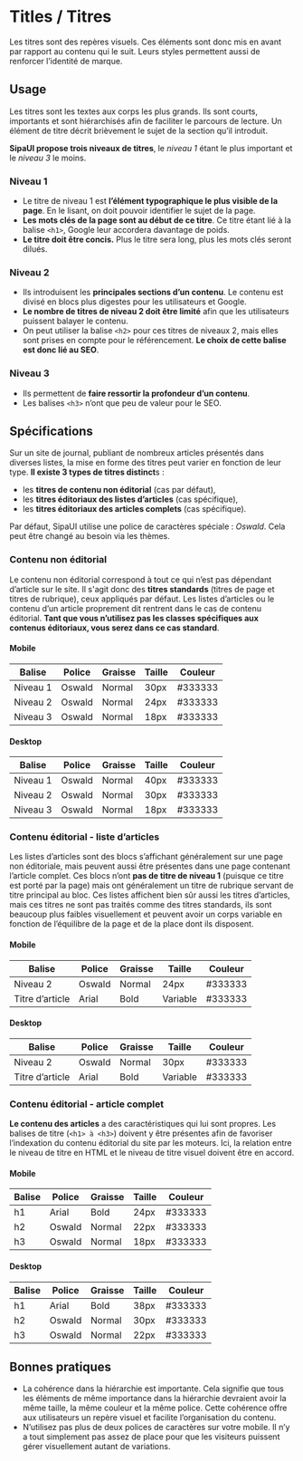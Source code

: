   # Titles / Titres

Les titres sont des repères visuels. Ces éléments sont donc mis en avant par rapport au contenu qui le suit. Leurs styles permettent aussi de renforcer l’identité de marque.


## Usage
Les titres sont les textes aux corps les plus grands. Ils sont courts, importants et sont hiérarchisés afin de faciliter le parcours de lecture. Un élément de titre décrit brièvement le sujet de la section qu’il introduit.

**SipaUI propose trois niveaux de titres**, le *niveau 1* étant le plus important et le *niveau 3* le moins.

### Niveau 1

- Le titre de niveau 1 est **l’élément typographique le plus visible de la page**. En le lisant, on doit pouvoir identifier le sujet de la page.
- **Les mots clés de la page sont au début de ce titre**. Ce titre étant lié à la balise  `<h1>`, Google leur accordera davantage de poids.
- **Le titre doit être concis.** Plus le titre sera long, plus les mots clés seront dilués.

### Niveau 2

- Ils introduisent les **principales sections d’un contenu**. Le contenu est divisé en blocs plus digestes pour les utilisateurs et Google.
- **Le nombre de titres de niveau 2 doit être limité** afin que les utilisateurs puissent balayer le contenu.
- On peut utiliser la balise `<h2>` pour ces titres de niveaux 2, mais elles sont prises en compte pour le référencement. **Le choix de cette balise est donc lié au SEO**.

### Niveau 3

- Ils permettent de **faire ressortir la profondeur d’un contenu**.
- Les balises `<h3>` n’ont que peu de valeur pour le SEO.


## Spécifications

Sur un site de journal, publiant de nombreux articles présentés dans diverses listes, la mise en forme des titres peut varier en fonction de leur type. **Il existe 3 types de titres distinct**s&nbsp;:
- les **titres de contenu non éditorial** (cas par défaut),
- les **titres éditoriaux des listes d’articles** (cas spécifique),
- les **titres éditoriaux des articles complets** (cas spécifique).

Par défaut, SipaUI utilise une police de caractères spéciale&nbsp;: *Oswald*. Cela peut être changé au besoin via les thèmes.

### Contenu non éditorial
Le contenu non éditorial correspond à tout ce qui n’est pas dépendant d’article sur le site. Il s'agit donc des **titres standards** (titres de page et titres de rubrique), ceux appliqués par défaut. Les listes d’articles ou le contenu d’un article proprement dit rentrent dans le cas de contenu éditorial. **Tant que vous n’utilisez pas les classes spécifiques aux contenus éditoriaux, vous serez dans ce cas standard**.

#### Mobile

Balise | Police | Graisse | Taille | Couleur
------------ | ------------- | ------------- | ------------- | -------------
Niveau 1 | Oswald | Normal | 30px | #333333
Niveau 2 | Oswald | Normal | 24px | #333333
Niveau 3 | Oswald | Normal | 18px | #333333

#### Desktop

Balise | Police | Graisse | Taille | Couleur
------------ | ------------- | ------------- | ------------- | -------------
Niveau 1 | Oswald | Normal | 40px | #333333
Niveau 2 | Oswald | Normal | 30px | #333333
Niveau 3 | Oswald | Normal | 18px | #333333


### Contenu éditorial - liste d’articles
Les listes d’articles sont des blocs s’affichant généralement sur une page non éditoriale, mais peuvent aussi être présentes dans une page contenant l’article complet. Ces blocs n’ont **pas de titre de niveau 1** (puisque ce titre est porté par la page) mais ont généralement un titre de rubrique servant de titre principal au bloc. Ces listes affichent bien sûr aussi les titres d’articles, mais ces titres ne sont pas traités comme des titres standards, ils sont beaucoup plus faibles visuellement et peuvent avoir un corps variable en fonction de l’équilibre de la page et de la place dont ils disposent.

#### Mobile

Balise | Police | Graisse | Taille | Couleur
------------ | ------------- | ------------- | ------------- | -------------
Niveau 2 | Oswald | Normal | 24px | #333333
Titre d’article | Arial | Bold | Variable | #333333

#### Desktop

Balise | Police | Graisse | Taille | Couleur
------------ | ------------- | ------------- | ------------- | -------------
Niveau 2 | Oswald | Normal | 30px | #333333
Titre d’article | Arial | Bold | Variable | #333333


### Contenu éditorial - article complet
**Le contenu des articles** a des caractéristiques qui lui sont propres. Les balises de titre (`<h1> à <h3>`) doivent y être présentes afin de favoriser l’indexation du contenu éditorial du site par les moteurs. Ici, la relation entre le niveau de titre en HTML et le niveau de titre visuel doivent être en accord.
#### Mobile

Balise | Police | Graisse | Taille | Couleur
------------ | ------------- | ------------- | ------------- | -------------
h1 | Arial | Bold | 24px | #333333
h2 | Oswald | Normal | 22px | #333333
h3 | Oswald | Normal | 18px | #333333


#### Desktop

Balise | Police | Graisse | Taille | Couleur
------------ | ------------- | ------------- | ------------- | -------------
h1 | Arial | Bold | 38px | #333333
h2 | Oswald | Normal | 30px | #333333
h3 | Oswald | Normal | 22px | #333333


## Bonnes pratiques

- La cohérence dans la hiérarchie est importante. Cela signifie que tous les éléments de même importance dans la hiérarchie devraient avoir la même taille, la même couleur et la même police. Cette cohérence offre aux utilisateurs un repère visuel et facilite l’organisation du contenu.
- N’utilisez pas plus de deux polices de caractères sur votre mobile. Il n’y a tout simplement pas assez de place pour que les visiteurs puissent gérer visuellement autant de variations.
